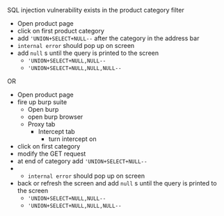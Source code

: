 SQL injection vulnerability exists in the product category filter

- Open product page
- click on first product category 
- add `'UNION+SELECT+NULL--` after the category in the address bar
- `internal error` should pop up on screen
- add `null` s until the query is printed to the screen
	- `'UNION+SELECT+NULL,NULL--`
	- `'UNION+SELECT+NULL,NULL,NULL--`

OR 

- Open product page
- fire up burp suite
	- Open burp 
	- open burp browser 
	- Proxy tab
		- Intercept tab
			- turn intercept on
- click on first category 
- modify the GET request 
- at end of category add `'UNION+SELECT+NULL--`
- - `internal error` should pop up on screen
- back or refresh the screen and add `null` s until the query is printed to the screen
	- `'UNION+SELECT+NULL,NULL--`
	- `'UNION+SELECT+NULL,NULL,NULL--`








